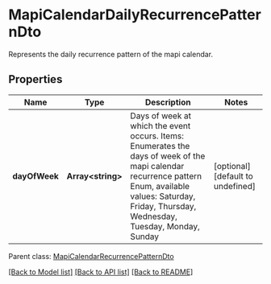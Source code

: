 # MapiCalendarDailyRecurrencePatternDto

Represents the daily recurrence pattern of the mapi calendar.             

## Properties
Name | Type | Description | Notes
---- | ---- | ----------- | -----
**dayOfWeek** | **Array&lt;string&gt;** | Days of week at which the event occurs.              Items: Enumerates the days of week of the mapi calendar recurrence pattern Enum, available values: Saturday, Friday, Thursday, Wednesday, Tuesday, Monday, Sunday | [optional] [default to undefined]

 Parent class: [MapiCalendarRecurrencePatternDto](MapiCalendarRecurrencePatternDto.md)


[[Back to Model list]](README.md#documentation-for-models) [[Back to API list]](README.md#documentation-for-api-endpoints) [[Back to README]](README.md)
